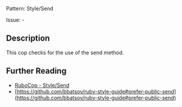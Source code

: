 Pattern: Style/Send

Issue: -

## Description

This cop checks for the use of the send method.

## Further Reading

* [RuboCop - Style/Send](https://rubocop.readthedocs.io/en/latest/cops_style/#stylesend)
* [https://github.com/bbatsov/ruby-style-guide#prefer-public-send](https://github.com/bbatsov/ruby-style-guide#prefer-public-send)
